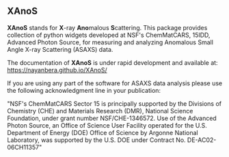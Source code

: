 XAnoS
-----

**XAnoS** stands for **X**-ray **Ano**malous **S**cattering. This package provides collection of python widgets developed at NSF's ChemMatCARS, 15IDD, Advanced Photon Source, for measuring and analyzing Anomalous Small Angle X-ray Scattering (ASAXS) data.

The documentation of **XAnoS** is under rapid development and available at: https://nayanbera.github.io/XAnoS/


If you are using any part of the software for ASAXS data analysis please use the following acknowledgment line in your publication:

"NSF's ChemMatCARS Sector 15 is principally supported by the Divisions of Chemistry (CHE) and Materials Research (DMR), National Science Foundation, under grant number NSF/CHE-1346572.  Use of the Advanced Photon Source, an Office of Science User Facility operated for the U.S. Department of Energy (DOE) Office of Science by Argonne National Laboratory, was supported by the U.S. DOE under Contract No. DE-AC02-06CH11357"
